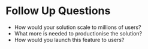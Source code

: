 # Follow Up Questions

- How would your solution scale to millions of users?
- What more is needed to productionise the solution?
- How would you launch this feature to users?